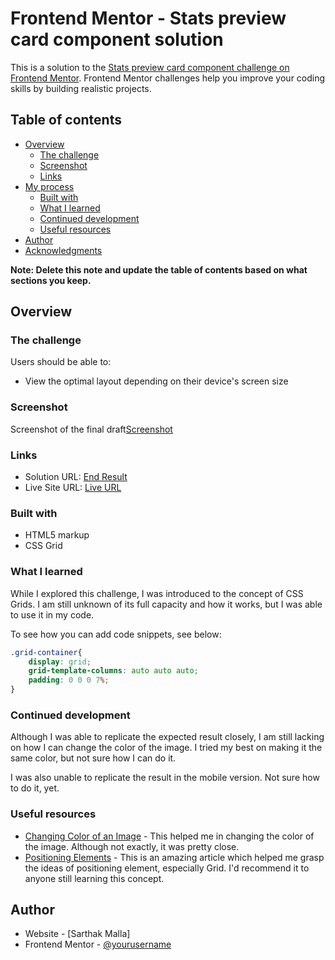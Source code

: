 # Frontend Mentor - Stats preview card component solution

This is a solution to the [Stats preview card component challenge on Frontend Mentor](https://www.frontendmentor.io/challenges/stats-preview-card-component-8JqbgoU62). Frontend Mentor challenges help you improve your coding skills by building realistic projects. 

## Table of contents

- [Overview](#overview)
  - [The challenge](#the-challenge)
  - [Screenshot](#screenshot)
  - [Links](#links)
- [My process](#my-process)
  - [Built with](#built-with)
  - [What I learned](#what-i-learned)
  - [Continued development](#continued-development)
  - [Useful resources](#useful-resources)
- [Author](#author)
- [Acknowledgments](#acknowledgments)

**Note: Delete this note and update the table of contents based on what sections you keep.**

## Overview

### The challenge

Users should be able to:

- View the optimal layout depending on their device's screen size

### Screenshot

Screenshot of the final draft[Screenshot](./images/screenshot.png)

### Links

- Solution URL: [End Result](https://sarthakmalla1154.github.io/StatsPreviewCard/)
- Live Site URL: [Live URL](https://sarthakmalla1154.github.io/StatsPreviewCard/)

### Built with

- HTML5 markup
- CSS Grid

### What I learned

While I explored this challenge, I was introduced to the concept of CSS Grids. I am still unknown of its full capacity and how it works, but I was able to use it in my code.

To see how you can add code snippets, see below:

```css
.grid-container{
    display: grid;
    grid-template-columns: auto auto auto;
    padding: 0 0 0 7%;
}
```

### Continued development

Although I was able to replicate the expected result closely, I am still lacking on how I can change the color of the image. I tried my best on making it the same color, but not sure how I can do it.

I was also unable to replicate the result in the mobile version. Not sure how to do it, yet.

### Useful resources

- [Changing Color of an Image](https://stackoverflow.com/questions/7415872/change-color-of-png-image-via-css) - This helped me in changing the color of the image. Although not exactly, it was pretty close.
- [Positioning Elements](https://thoughtbot.com/blog/positioning) - This is an amazing article which helped me grasp the ideas of positioning element, especially Grid. I'd recommend it to anyone still learning this concept.

## Author

- Website - [Sarthak Malla]
- Frontend Mentor - [@yourusername](https://www.frontendmentor.io/profile/yourusername)

